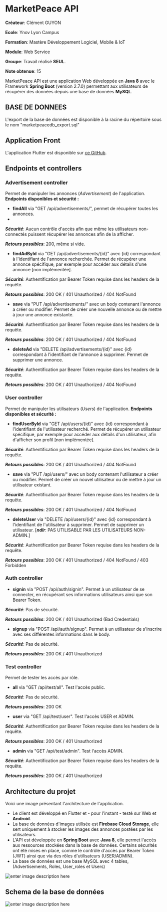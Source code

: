 # MarketPeace API
**Créateur**: Clément GUYON

**Ecole**: Ynov Lyon Campus

**Formation**: Mastère Développement Logiciel, Mobile & IoT

**Module**: Web Service

**Groupe**: Travail réalisé **SEUL**.

**Note obtenue**: 15

MarketPeace API est une application Web développée en **Java 8** avec le Framework **Spring Boot** (version 2.7.0) permettant aux utilisateurs de récupérer des données depuis une base de données **MySQL**.

## BASE DE DONNEES

L'export de la base de données est disponible à la racine du répertoire sous le nom "marketpeacedb_export.sql"

## Application Front

L'application Flutter est disponible sur [ce GitHub](https://github.com/ClementG63/market_peace).

## Endpoints et controllers

### Advertisement controller
Permet de manipuler les annonces (*Advertisement*) de l'application.
**Endpoints disponibles et sécurité :**

 - **findAll** via "GET /api/advertisements/", permet de récupérer toutes les annonces.
 - 
 ***Sécurité***: Aucun contrôle d'accès afin que même les utilisateurs non-connectés puissent récupérer les annonces afin de la afficher.
 
 ***Retours possibles***: 200, même si vide.
 
 - **findAdById** via "GET /api/advertisements/{id}" avec {id} correspondant à l'identifiant de l'annonce recherchée. Permet de récupérer une annonce spécifique, par exemple pour accéder aux détails d'une annonce [non implémentée]. 

 ***Sécurité***: Authentification par Bearer Token requise dans les headers de la requête.
 
 ***Retours possibles***: 200 OK / 401 Unauthorized / 404 NotFound

 - **save** via "PUT /api/advertisements/" avec un body contenant l'annonce a créer ou modifier. Permet de créer une nouvelle annonce ou de mettre à jour une annonce existante. 

 ***Sécurité***: Authentification par Bearer Token requise dans les headers de la requête.
 
 ***Retours possibles***: 200 OK / 401 Unauthorized / 404 NotFound

 - **deleteAd** via "DELETE /api/advertisements/{id}" avec {id} correspondant à l'identifiant de l'annonce à supprimer. Permet de supprimer une annonce. 
 
 ***Sécurité***: Authentification par Bearer Token requise dans les headers de la requête.
 
 ***Retours possibles***: 200 OK / 401 Unauthorized / 404 NotFound

### User controller

Permet de manipuler les utilisateurs (*Users*) de l'application.
**Endpoints disponibles et sécurité :**

 - **findUserById** via "GET /api/users/{id}" avec {id} correspondant à l'identifiant de l'utilisateur recherché. Permet de récupérer un utilisateur spécifique, par exemple pour accéder aux détails d'un utilisateur, afin d'afficher son profil [non implémentée]. 
 
 ***Sécurité***: Authentification par Bearer Token requise dans les headers de la requête.
 
 ***Retours possibles***: 200 OK / 401 Unauthorized / 404 NotFound

 - **save** via "PUT /api/users/" avec un body contenant l'utilisateur a créer ou modifier. Permet de créer un nouvel utilisateur  ou de mettre à jour un utilisateur existant. 
 
 ***Sécurité***: Authentification par Bearer Token requise dans les headers de la requête.
 
 ***Retours possibles***: 200 OK / 401 Unauthorized / 404 NotFound

 - **deleteUser** via "DELETE /api/users/{id}" avec {id} correspondant à l'identifiant de l'utilisateur à supprimer. Permet de supprimer un utilisateur. [***ndlr***: PAS UTILISABLE PAR LES UTILISATEURS NON-ADMIN.]
 
 ***Sécurité***: Authentification par Bearer Token requise dans les headers de la requête.
 
 ***Retours possibles***: 200 OK / 401 Unauthorized / 404 NotFound / 403 Forbidden

### Auth controller

 - **signin** via "POST /api/auth/signin". Permet à un utilisateur de se connecter, en récupérant ses informations utilisateurs ainsi que son Bearer Token.
 
 ***Sécurité***: Pas de sécurité.
 
 ***Retours possibles***: 200 OK /  401 Unauthorized (Bad Credentials)

 - **signup** via "POST /api/auth/signup". Permet à un utilisateur de s'inscrire avec ses différentes informations dans le body.
 
 ***Sécurité***: Pas de sécurité.
 
 ***Retours possibles***: 200 OK /  401 Unauthorized

### Test controller

Permet de tester les accès par rôle.
 - **all** via "GET /api/test/all". Test l'accès public.
 
 ***Sécurité***: Pas de sécurité.
 
 ***Retours possibles***: 200 OK

 - **user** via "GET /api/test/user". Test l'accès USER et ADMIN.
 
 ***Sécurité***: Authentification par Bearer Token requise dans les headers de la requête.
 
 ***Retours possibles***: 200 OK / 401 Unauthorized

 - **admin** via "GET /api/test/admin". Test l'accès ADMIN.
 
 ***Sécurité***:  Authentification par Bearer Token requise dans les headers de la requête.
 
 ***Retours possibles***: 200 OK / 401 Unauthorized

## Architecture du projet

Voici une image présentant l'architecture de l'application.
- Le client est développé en Flutter et - pour l'instant - testé sur Web et **Android**.
- La base de données d'images utilisée est **Firebase Cloud Storage**, elle sert uniquement à stocker les images des annonces postées par les utilisateurs.
- L'API est développée en **Spring Boot** avec **Java 8**, elle permet l'accès aux ressources stockées dans la base de données. Certains sécurités ont été mises en place, comme le contrôle d'accès par Bearer Token (JWT) ainsi que via des rôles d'utilisateurs (USER/ADMIN).
- La base de données est une base MySQL avec 4 tables, (Advertisements, Roles, User_roles et Users)


![enter image description here](https://media.discordapp.net/attachments/786644865437270038/990268949176385566/unknown.png)

## Schema de la base de données

![enter image description here](https://media.discordapp.net/attachments/786644865437270038/990272869634285568/unknown.png)
